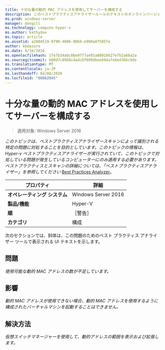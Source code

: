 ```yaml
---
title: 十分な量の動的 MAC アドレスを使用してサーバーを構成する
description: このベストプラクティスアナライザールールのテキストのオンラインバージョン。
ms.prod: windows-server
manager: dongill
ms.technology: compute-hyper-v
ms.author: kathydav
ms.topic: article
ms.assetid: a2804519-9790-4006-80b6-e990a8f505fe
author: kbdazure
ms.date: 8/16/2016
ms.openlocfilehash: 1fe7b34abc8be9777a491a08016627e7b2a66a2a
ms.sourcegitcommit: b00d7c8968c4adc8f699dbee694afe6ed36bc9de
ms.translationtype: MT
ms.contentlocale: ja-JP
ms.lasthandoff: 04/08/2020
ms.locfileid: "80862045"
---
```

# <a name="configure-the-server-with-a-sufficient-amount-of-dynamic-mac-addresses"></a>十分な量の動的 MAC アドレスを使用してサーバーを構成する

>適用対象: Windows Server 2016

*このトピックは、ベストプラクティスアナライザースキャンによって識別される特定の問題に対処することを目的としています。このトピックの情報は、Hyper-v ベストプラクティスアナライザーが実行されていて、このトピックで対処している問題が発生しているコンピューターにのみ適用する必要があります。ベストプラクティスとスキャンの詳細については、「ベストプラクティスアナライザー」を参照してください* [Best Practices Analyzer](https://go.microsoft.com/fwlink/?LinkId=122786)。  
  
|プロパティ|詳細|  
|-|-|  
|**オペレーティング システム**|Windows Server 2016|  
|**製品/機能**|Hyper-V|  
|**順**|［警告］|  
|**カテゴリ**|構成|  
  
次のセクションでは、斜体は、この問題のためのベスト プラクティス アナライザー ツールで表示される UI テキストを示します。  
  
## <a name="issue"></a>問題  
  
*使用可能な動的 MAC アドレスの数が不足しています。*  
  
## <a name="impact"></a>影響  
  
*動的 MAC アドレスが使用できない場合、動的 MAC アドレスを使用するように構成されたバーチャルマシンを起動することはできません。*  
  
## <a name="resolution"></a>解決方法  
  
*仮想スイッチマネージャーを使用して、動的アドレスの範囲を表示および拡張します。*  
  


